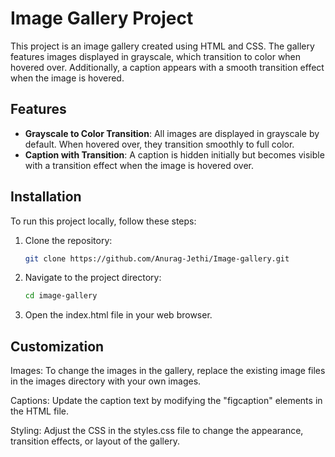 # Image Gallery Project

This project is an image gallery created using HTML and CSS. The gallery features images displayed in grayscale, which transition to color when hovered over. Additionally, a caption appears with a smooth transition effect when the image is hovered.

## Features

- **Grayscale to Color Transition**: All images are displayed in grayscale by default. When hovered over, they transition smoothly to full color.
- **Caption with Transition**: A caption is hidden initially but becomes visible with a transition effect when the image is hovered over.

## Installation

To run this project locally, follow these steps:

1. Clone the repository:
   ```bash
   git clone https://github.com/Anurag-Jethi/Image-gallery.git
2. Navigate to the project directory:
    ```bash
    cd image-gallery
3. Open the index.html file in your web browser.

## Customization

Images: To change the images in the gallery, replace the existing image files in the images directory with your own images.

Captions: Update the caption text by modifying the "figcaption" elements in the HTML file.

Styling: Adjust the CSS in the styles.css file to change the appearance, transition effects, or layout of the gallery.